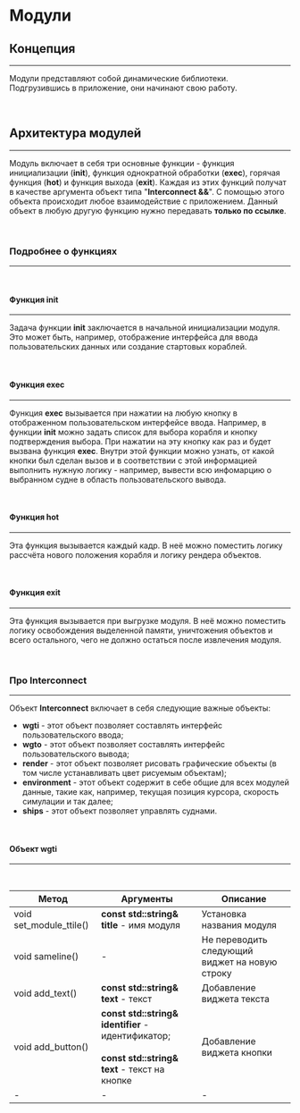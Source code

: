 # Модули

## Концепция
---

Модули представляют собой динамические библиотеки. Подгрузившись в приложение, они начинают свою работу.

<br>

## Архитектура модулей
---

Модуль включает в себя три основные функции - функция инициализации (<b>init</b>), функция однократной обработки (<b>exec</b>), горячая функция (<b>hot</b>) и функция выхода (<b>exit</b>). Каждая из этих функций получат в качестве аргумента объект типа "<b>Interconnect  &&</b>". С помощью этого объекта происходит любое взаимодействие с приложением. Данный объект в любую другую функцию нужно передавать <b>только по ссылке</b>.

<br>

### Подробнее о функциях
---
<br>

#### Функция <b>init</b>
---

Задача функции <b>init</b> заключается в начальной инициализации модуля. Это может быть, например, отображение интерфейса для ввода пользовательских данных или создание стартовых кораблей.

<br>

#### Функция <b>exec</b>
---

Функция <b>exec</b> вызывается при нажатии на любую кнопку в отображенном пользовательском интерфейсе ввода. Например, в функции <b>init</b> можно задать список для выбора корабля и кнопку подтверждения выбора. При нажатии на эту кнопку как раз и будет вызвана функция <b>exec</b>. Внутри этой функции можно узнать, от какой кнопки был сделан вызов и в соответствии с этой информацией выполнить нужную логику - например, вывести всю инфомарцию о выбранном судне в область пользовательского вывода.

<br>

#### Функция <b>hot</b>
---

Эта функция вызывается каждый кадр. В неё можно поместить логику рассчёта нового положения корабля и логику рендера объектов. 

<br>

#### Функция <b>exit</b>
---

Эта функция вызывается при выгрузке модуля. В неё можно поместить логику освобождения выделенной памяти, уничтожения объектов и всего остального, чего не должно остаться после извлечения модуля. 

<br>

### Про <b>Interconnect</b>
---

Объект <b>Interconnect</b> включает в себя следующие важные объекты:
- <b>wgti</b> - этот объект позволяет составлять интерфейс пользовательского ввода;
- <b>wgto</b> - этот объект позволяет составлять интерфейс пользовательского вывода;
- <b>render</b> - этот объект позволяет рисовать графические объекты (в том числе устанавливать цвет рисуемым объектам);
- <b>environment</b> - этот объект содержит в себе общие для всех модулей данные, такие как, например, текущая позиция курсора, скорость симулации и так далее;
- <b>ships</b> - этот объект позволяет управлять суднами.

<br>

#### Объект <b>wgti</b>
---

<br>

| Метод | Аргументы | Описание |
| - | - | - |
| void set_module_ttile() | <b>const std::string& title</b> - имя модуля | Установка названия модуля |
| void sameline() | - | Не переводить следующий виджет на новую строку |
| void add_text() | <b>const std::string& text</b> - текст  | Добавление виджета текста |
| void add_button() | <b>const std::string& identifier</b> - идентификатор; <br><br> <b>const std::string& text</b> - текст на кнопке | Добавление виджета кнопки |
| - | - | - |